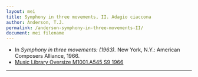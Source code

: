 ```yaml
---
layout: mei
title: Symphony in three movements, II. Adagio ciaccona
author: Anderson, T.J.
permalink: /anderson-symphony-in-three-movements-II/
document: mei filename
---
```


- In *Symphony in three movements: (1963).* New York, N.Y.: American Composers Alliance, 1966.
- <a href="https://tufts-primo.hosted.exlibrisgroup.com/permalink/f/bnf7qa/01TUN_ALMA21105595270003851" target="_blank">Music Library Oversize M1001.A545 S9 1966</a>

---
